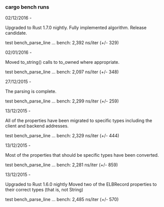 ### cargo bench runs

02/12/2016 -

Upgraded to Rust 1.7.0 nightly.
Fully implemented algorithm.  Release candidate.

test bench_parse_line ... bench:       2,392 ns/iter (+/- 329)

02/01/2016 -

Moved to_string() calls to to_owned where appropriate.

test bench_parse_line ... bench:       2,097 ns/iter (+/- 348)

27/12/2015 -

The parsing is complete.

test bench_parse_line ... bench:       2,299 ns/iter (+/- 259)

13/12/2015 -

All of the properties have been migrated to specific types including the
client and backend addresses.

test bench_parse_line ... bench:       2,329 ns/iter (+/- 444)

13/12/2015 -

Most of the properties that should be specific types have been converted.

test bench_parse_line ... bench:       2,281 ns/iter (+/- 859)

13/12/2015 -

Upgraded to Rust 1.6.0 nightly
Moved two of the ELBRecord properties to their correct types (that is, not String)

test bench_parse_line ... bench:       2,485 ns/iter (+/- 570)
